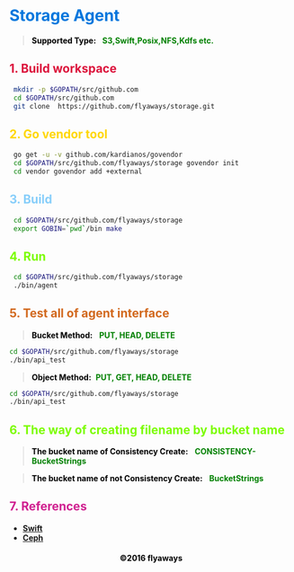 # __<font color=#0077dd >Storage Agent</font>__

>__<font color="Black">Supported Type: </font>__&nbsp;
 __<font color="Green">S3,Swift,Posix,NFS,Kdfs etc.</font>__

## __<font color="Crimson">1. Build workspace</font>__

```sh
 mkdir -p $GOPATH/src/github.com
 cd $GOPATH/src/github.com
 git clone  https://github.com/flyaways/storage.git
```

## __<font color="Gold">2. Go vendor tool</font>__

```sh
 go get -u -v github.com/kardianos/govendor
 cd $GOPATH/src/github.com/flyaways/storage govendor init
 cd vendor govendor add +external
```

## __<font color="LightSkyBlue">3. Build</font>__

```sh
 cd $GOPATH/src/github.com/flyaways/storage
 export GOBIN=`pwd`/bin make
```

## __<font color="LawnGreen">4. Run</font>__

```sh
 cd $GOPATH/src/github.com/flyaways/storage
 ./bin/agent
```

## __<font color="Chocolate">5. Test all of agent interface</font>__

>__<font color="Black">Bucket Method:</font>__ &nbsp;
 __<font color="Green">PUT, HEAD, DELETE</font>__

 ```sh
 cd $GOPATH/src/github.com/flyaways/storage
 ./bin/api_test
 ```

>__<font color="Black">Object Method:</font>__&nbsp;
 __<font color="Green">PUT, GET, HEAD, DELETE</font>__

 ```sh
 cd $GOPATH/src/github.com/flyaways/storage
 ./bin/api_test
 ```

## __<font color="LawnGreen">6. The way of creating filename by bucket name</font>__

>__<font color="Black">The bucket name of Consistency Create:</font>__ &nbsp;
 __<font color="Green">CONSISTENCY-BucketStrings</font>__

>__<font color="Black">The bucket name of not Consistency Create:</font>__ &nbsp;
 __<font color="Green">BucketStrings</font>__

## __<font color="VioletRed">7. References</font>__

* [__Swift__](http://developer.openstack.org/api-ref/object-storage/)
* [__Ceph__](http://docs.ceph.com/docs/master/)

<font color="Black"><h4 align = "center">©2016 flyaways</h4></font>
